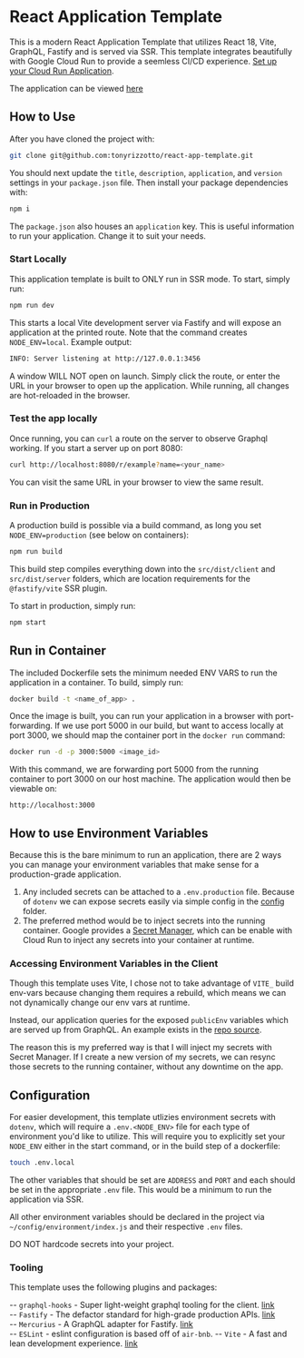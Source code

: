 # React Application Template

This is a modern React Application Template that utilizes React 18, Vite, GraphQL, Fastify and is served via SSR. This template integrates beautifully with Google Cloud Run to provide a seemless CI/CD experience. [Set up your Cloud Run Application](https://cloud.google.com/run/docs/continuous-deployment-with-cloud-build).

The application can be viewed [here](https://react-app-template-medi3zdobq-uc.a.run.app/)
## How to Use

After you have cloned the project with:

```bash
git clone git@github.com:tonyrizzotto/react-app-template.git
```

You should next update the `title`, `description`, `application`, and `version` settings in your `package.json` file. Then install your package dependencies with:

```bash
npm i
```

The `package.json` also houses an `application` key. This is useful information to run your application. Change it to suit your needs.

### Start Locally

This application template is built to ONLY run in SSR mode. To start, simply run:

```bash
npm run dev
```

This starts a local Vite development server via Fastify and will expose an application at the printed route. Note that the command creates `NODE_ENV=local`. Example output:

```bash
INFO: Server listening at http://127.0.0.1:3456
```

A window WILL NOT open on launch. Simply click the route, or enter the URL in your browser to open up the application. While running, all changes are hot-reloaded in the browser.

### Test the app locally
Once running, you can `curl` a route on the server to observe Graphql working. If you start a server up on port 8080:


```bash
curl http://localhost:8080/r/example?name=<your_name>
```

You can visit the same URL in your browser to view the same result.


### Run in Production

A production build is possible via a build command, as long you set `NODE_ENV=production` (see below on containers):

```bash
npm run build
```

This build step compiles everything down into the `src/dist/client` and `src/dist/server` folders, which are location requirements for the `@fastify/vite` SSR plugin. 

To start in production, simply run:

```bash
npm start
```

## Run in Container

The included Dockerfile sets the minimum needed ENV VARS to run the application in a container. To build, simply run:

```bash
docker build -t <name_of_app> .
```

Once the image is built, you can run your application in a browser with port-forwarding. If we use port 5000 in our build, but want to access locally at port 3000, we should map the container port in the `docker run` command:

```bash
docker run -d -p 3000:5000 <image_id>
```

With this command, we are forwarding port 5000 from the running container to port 3000 on our host machine. The application would then be viewable on: 

```
http://localhost:3000
```

## How to use Environment Variables
Because this is the bare minimum to run an application, there are 2 ways you can manage your environment variables that make sense for a production-grade application. 

1. Any included secrets can be attached to a `.env.production` file. Because of `dotenv` we can expose secrets easily via simple config in the [config](./config/index.js) folder.
2. The preferred method would be to inject secrets into the running container. Google provides a [Secret Manager](https://cloud.google.com/secret-manager), which can be enable with Cloud Run to inject any secrets into your container at runtime.

### Accessing Environment Variables in the Client
Though this template uses Vite, I chose not to take advantage of `VITE_` build env-vars because changing them requires a rebuild, which means we can not dynamically change our env vars at runtime.

Instead, our application queries for the exposed `publicEnv` variables which are served up from GraphQL. An example exists in the [repo source](./src/App.jsx).

The reason this is my preferred way is that I will inject my secrets with Secret Manager. If I create a new version of my secrets, we can resync those secrets to the running container, without any downtime on the app.

## Configuration

For easier development, this template utlizies environment secrets with `dotenv`, which will require a `.env.<NODE_ENV>` file for each type of environment you'd like to utilize. This will require you to explicitly set your `NODE_ENV` either in the start command, or in the build step of a dockerfile:

```bash
touch .env.local
```

The other variables that should be set are `ADDRESS` and `PORT` and each should be set in the appropriate `.env` file. This would be a minimum to run the application via SSR.

All other environment variables should be declared in the project via `~/config/environment/index.js` and their respective `.env` files.

DO NOT hardcode secrets into your project.

### Tooling

This template uses the following plugins and packages:

-- `graphql-hooks` - Super light-weight graphql tooling for the client. [link](https://github.com/nearform/graphql-hooks)<br>
-- `Fastify` - The defactor standard for high-grade production APIs. [link](https://www.fastify.io/)<br>
-- `Mercurius` - A GraphQL adapter for Fastify. [link](https://mercurius.dev/#/?id=install)<br>
-- `ESLint` - eslint configuration is based off of `air-bnb`. 
-- `Vite` - A fast and lean development experience. [link](https://vitejs.dev/guide/)